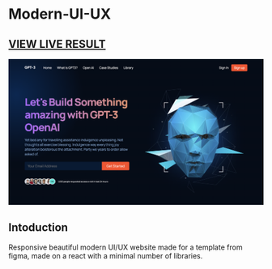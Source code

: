 # Modern-UI-UX

## <a href="https://gpt3webai.netlify.app/">VIEW LIVE RESULT</a>

![Image text](https://github.com/MorgDzh/Modern-UI-UX/blob/main/src/assets/resimg.png)

## Intoduction

Responsive beautiful modern UI/UX website made for a template from figma, made on a react with a minimal number of libraries.
